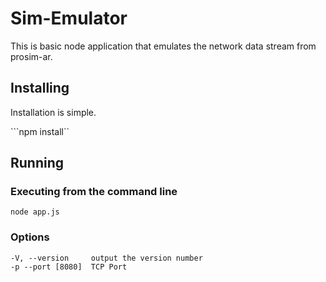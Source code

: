 # Sim-Emulator

This is basic node application that emulates the network data stream from prosim-ar.

## Installing

Installation is simple.

```npm install``

## Running

### Executing from the command line

```
node app.js
```

### Options
    -V, --version     output the version number
    -p --port [8080]  TCP Port